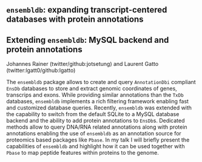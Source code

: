## `ensembldb`: expanding transcript-centered databases with protein annotations

## Extending `ensembldb`: MySQL backend and protein annotations

Johannes Rainer (twitter/github:jotsetung) and Laurent Gatto (twitter:lgatt0/github:lgatto)

The `ensembldb` package allows to create and query `AnnotationDbi` compliant
`EnsDb` databases to store and extract genomic coordinates of genes, transcrips
and exons. While providing similar annotations than the `TxDb` databases,
`ensembldb` implements a rich filtering framework enabling fast and customized
database queries. Recently, `ensembldb` was extended with the capability
to switch from the default SQLite to a MySQL database backend and the ability to
add protein annotations to `EnsDb`s. Dedicated methods allow to query DNA/RNA
related annotations along with protein annotations enabling the use of
`ensembldb` as an annotation source for proteomics based packages like
`Pbase`. In my talk I will briefly present the capabilities of `ensembldb` and
highlight how it can be used together with `Pbase` to map peptide features
within proteins to the genome.

